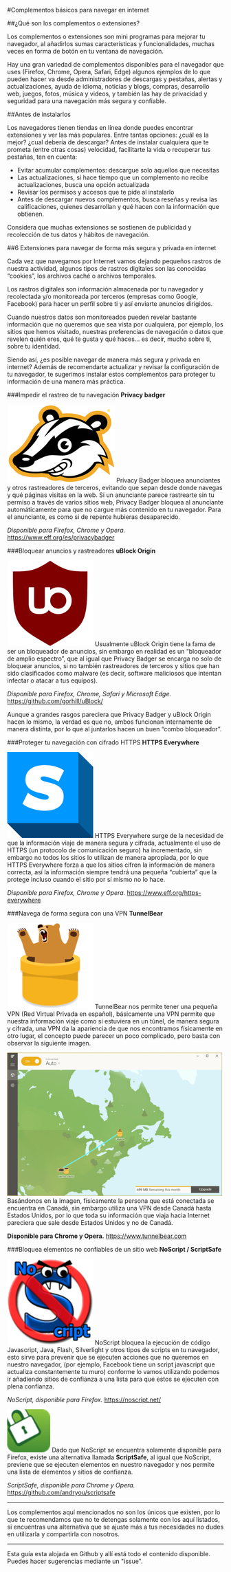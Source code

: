 #Complementos básicos para navegar en internet

##¿Qué son los complementos o extensiones?

Los complementos o extensiones son mini programas para mejorar tu navegador, al añadirlos sumas características y funcionalidades, muchas veces en forma de botón en tu ventana de navegación.

Hay una gran variedad de complementos disponibles para el navegador que uses (Firefox, Chrome,​ Opera​, Safari, Edge) algunos ejemplos de lo que pueden hacer va desde administradores de descargas y pestañas, alertas y actualizaciones, ayuda de idioma, noticias y blogs, compras, desarrollo web, juegos, fotos, música y videos, y también las hay de privacidad y seguridad para una navegación más segura y confiable.

##Antes de instalarlos

Los navegadores tienen tiendas en línea donde puedes encontrar extensiones y ver las más populares. Entre tantas opciones: ¿cuál es la mejor? ¿cual debería de descargar? Antes de instalar cualquiera que te prometa (entre otras cosas) velocidad, facilitarte la vida o recuperar tus pestañas, ten en cuenta:

- Evitar acumular complementos: descargue solo aquellos que necesitas
- Las actualizaciones, si hace tiempo que un complemento no recibe actualizaciones, busca una opción actualizada
- Revisar los permisos y accesos que te pide al instalarlo
- Antes de descargar nuevos complementos, busca reseñas y revisa las calificaciones, quienes desarrollan y qué hacen con la información que obtienen.

Considera que muchas extensiones se sostienen de publicidad y recolección de tus datos y hábitos de navegación.

##6 Extensiones para navegar de forma más segura y privada en internet

Cada vez que navegamos por Internet vamos dejando pequeños rastros de nuestra actividad, algunos tipos de rastros digitales son las conocidas “cookies”, los archivos caché o archivos temporales.

Los rastros digitales son información almacenada por tu navegador y  recolectada y/o monitoreada por terceros (empresas como Google, Facebook) para hacer un perfil sobre ti y así enviarte anuncios dirigidos.

Cuando nuestros datos son monitoreados pueden revelar bastante información que no queremos que sea vista por cualquiera, por ejemplo, los sitios que hemos visitado, nuestras preferencias de navegación o datos que revelen quién eres, qué te gusta y qué haces... es decir, mucho sobre ti, sobre tu identidad.

Siendo así, ¿es posible navegar de manera más segura y privada en internet?  Además de recomendarte actualizar y revisar la configuración de tu navegador, te sugerimos instalar estos complementos para proteger tu información de una manera más práctica.

###Impedir el rastreo de tu navegación
**Privacy badger**

![](images/badger-stroke_mini.png)
Privacy Badger bloquea anunciantes y otros rastreadores de terceros, evitando que sepan desde donde navegas y qué páginas visitas en la web. Si un anunciante parece rastrearte sin tu permiso a través de varios sitios web, Privacy Badger bloquea al anunciante automáticamente para que no cargue más contenido en tu navegador. Para el anunciante, es como si de repente hubieras desaparecido.

*Disponible para Firefox, Chrome y Opera.*	https://www.eff.org/es/privacybadger

###Bloquear anuncios y rastreadores
**uBlock Origin**

![](images/UBlock_Origin_mini.png)
Usualmente uBlock Origin tiene la fama de ser un bloqueador de anuncios, sin embargo en realidad es un “bloqueador de amplio espectro”, que al igual que Privacy Badger se encarga no solo de bloquear anuncios, si no también rastreadores de terceros y sitios que han sido clasificados como malware (es decir, software maliciosos que intentan infectar o atacar a tus equipos).

*Disponible para Firefox, Chrome, Safari y Microsoft Edge.*	https://github.com/gorhill/uBlock/

Aunque a grandes rasgos pareciera que Privacy Badger y uBlock Origin hacen lo mismo, la verdad es que no, ambos funcionan internamente de manera distinta, por lo que al juntarlos hacen un buen “combo bloqueador”.

###Proteger tu navegación con cifrado HTTPS
**HTTPS Everywhere**

![](images/HTTPS_Everywhere_icon_,mini.png)
HTTPS Everywhere surge de la necesidad de que la información viaje de manera segura y cifrada, actualmente el uso de HTTPS (un  protocolo de comunicación seguro) ha incrementado, sin embargo no todos los sitios lo utilizan de manera apropiada, por lo que HTTPS Everywhere forza a que los sitios cifren la información de manera correcta, así la información siempre tendrá una pequeña “cubierta” que la protege incluso cuando el sitio por sí mismo no lo hace.

*Disponible para Firefox, Chrome y Opera.*	https://www.eff.org/https-everywhere

###Navega de forma segura con una VPN
**TunnelBear**

![](images/tunnelbear_mini.png)
TunnelBear nos permite tener una pequeña VPN (Red Virtual Privada en español), básicamente una VPN permite que nuestra información viaje como si estuviera en un túnel, de manera segura y cifrada, una VPN da la apariencia de que nos encontramos físicamente en otro lugar, el concepto puede parecer un poco complicado, pero basta con observar la siguiente imagen.

![](images/tunnelbrear_mini.png)
Basándonos en la imagen, físicamente la persona que está conectada se encuentra en Canadá, sin embargo utiliza una VPN desde Canadá hasta Estados Unidos, por lo que toda su información que viaja hacia Internet pareciera que sale desde Estados Unidos y no de Canadá.

**Disponible para Chrome y Opera.** https://www.tunnelbear.com

###Bloquea elementos no confiables de un sitio web
**NoScript / ScriptSafe**

![](images/noscript_logo_mini.png)
NoScript bloquea la ejecución de código Javascript, Java, Flash, Silverlight y otros tipos de scripts en tu navegador, esto sirve para prevenir que se ejecuten acciones que no queremos en nuestro navegador, (por ejemplo, Facebook tiene un script javascript que actualiza constantemente tu muro) conforme lo vamos utilizando podemos ir añadiendo sitios de confianza a una lista para que estos se ejecuten con plena confianza.

*NoScript, disponible para Firefox.* https://noscript.net/

![](images/scriptsafe_mini.png)
Dado que NoScript se encuentra solamente disponible para Firefox, existe una alternativa llamada **ScriptSafe**, al igual que NoScript, previene que se ejecuten elementos en nuestro navegador y nos permite una lista de elementos y sitios de confianza.

*ScriptSafe, disponible para Chrome y Opera.* https://github.com/andryou/scriptsafe

---

Los complementos aquí mencionados no son los únicos que existen, por lo que te recomendamos que no te detengas solamente con los aquí listados, si encuentras una alternativa que se ajuste más a tus necesidades no dudes en utilizarla y compartirla con nosotros.

---

Esta guía esta alojada en Github y allí está todo el contenido disponible. Puedes hacer sugerencias mediante un "issue". 
